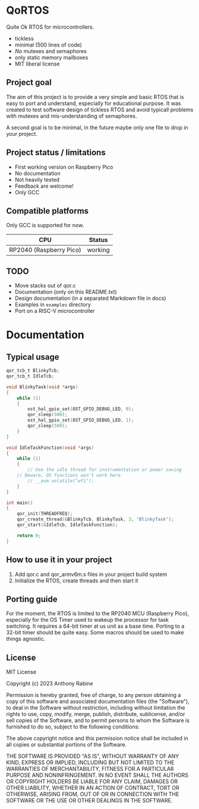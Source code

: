 # QoRTOS

Quite Ok RTOS for microcontrollers.

- tickless
- minimal (500 lines of code)
- *No* mutexes and semaphores
- only static memory mailboxes
- MIT liberal license

## Project goal

The aim of this project is to provide a very simple and basic RTOS that is easy to port and understand, especially for educational purpose. It was created to test software design of tickless RTOS and avoid typicall problems with mutexes and mis-understanding of semaphores.

A second goal is to be minimal, in the future maybe only one file to drop in your project.


## Project status / limitations

- First working version on Raspberry Pico
- No documentation
- Not heavily tested
- Feedback are welcome!
- Only GCC

## Compatible platforms

Only GCC is supported for now.

| CPU  | Status |
| ------- | ---------- |
| RP2040 (Raspberry Pico)  |   working  |

## TODO

- Move stacks out of qor.c
- Documentation (only on this README.txt)
- Design documentation (in a separated Markdown file in docs)
- Examples in `examples` directory
- Port on a RISC-V microcontroller

# Documentation

## Typical usage

```C
qor_tcb_t BlinkyTcb;
qor_tcb_t IdleTcb;

void BlinkyTask(void *args)
{
    while (1)
    {
        ost_hal_gpio_set(OST_GPIO_DEBUG_LED, 0);
        qor_sleep(500);
        ost_hal_gpio_set(OST_GPIO_DEBUG_LED, 1);
        qor_sleep(500);
    }
}

void IdleTaskFunction(void *args)
{
    while (1)
    {
        // Use the idle thread for instrumentation or power saving
	// Beware, OS functions won't work here
        // __asm volatile("wfi");
    }
}

int main()
{
    qor_init(THREADFREQ);
    qor_create_thread(&BlinkyTcb, BlinkyTask, 3, "BlinkyTask");
    qor_start(&IdleTcb, IdleTaskFunction);

    return 0;
}
```

## How to use it in your project

1. Add qor.c and qor_armv6m.s files in your project build system
2. Initialize the RTOS, create threads and then start it

## Porting guide

For the moment, the RTOS is limited to the RP2040 MCU (Raspberry Pico), especially for the OS Timer used to wakeup the processor for task switching. It requires a 64-bit timer at us unit as a base time.
Porting to a 32-bit timer should be quite easy. Some macros should be used to make things agnostic.

## License

MIT License

Copyright (c) 2023 Anthony Rabine

Permission is hereby granted, free of charge, to any person obtaining a copy
of this software and associated documentation files (the "Software"), to deal
in the Software without restriction, including without limitation the rights
to use, copy, modify, merge, publish, distribute, sublicense, and/or sell
copies of the Software, and to permit persons to whom the Software is
furnished to do so, subject to the following conditions:

The above copyright notice and this permission notice shall be included in all
copies or substantial portions of the Software.

THE SOFTWARE IS PROVIDED "AS IS", WITHOUT WARRANTY OF ANY KIND, EXPRESS OR
IMPLIED, INCLUDING BUT NOT LIMITED TO THE WARRANTIES OF MERCHANTABILITY,
FITNESS FOR A PARTICULAR PURPOSE AND NONINFRINGEMENT. IN NO EVENT SHALL THE
AUTHORS OR COPYRIGHT HOLDERS BE LIABLE FOR ANY CLAIM, DAMAGES OR OTHER
LIABILITY, WHETHER IN AN ACTION OF CONTRACT, TORT OR OTHERWISE, ARISING FROM,
OUT OF OR IN CONNECTION WITH THE SOFTWARE OR THE USE OR OTHER DEALINGS IN THE
SOFTWARE.



